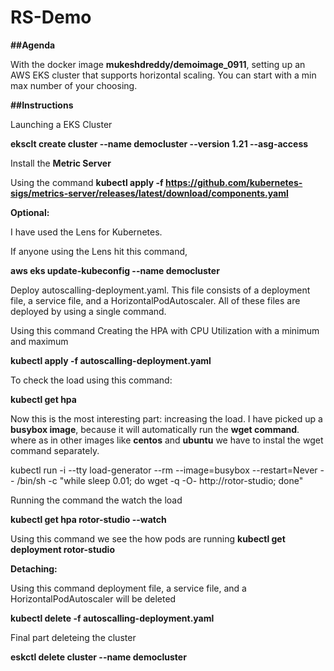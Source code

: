 # RS-Demo
**##Agenda**

With the docker image **mukeshdreddy/demoimage_0911**, setting up an AWS EKS cluster that supports horizontal
scaling. You can start with a min max number of your choosing.

**##Instructions**

Launching a EKS Cluster

**eksclt create cluster --name democluster --version 1.21 --asg-access**

Install the **Metric Server**

Using the command **kubectl apply -f https://github.com/kubernetes-sigs/metrics-server/releases/latest/download/components.yaml**

**Optional:**

I have used the Lens for Kubernetes.

If anyone using the Lens hit this command,

**aws eks update-kubeconfig --name democluster**

Deploy autoscalling-deployment.yaml. This file consists of a deployment file, a service file, and a HorizontalPodAutoscaler. All of these files are deployed by using a single command.

Using this command Creating the HPA with CPU Utilization with a minimum and maximum

**kubectl apply -f autoscalling-deployment.yaml**

To check the load using this command: 

**kubectl get hpa**

Now this is the most interesting part: increasing the load. I have picked up a **busybox image**, because it will automatically run the **wget command**. 
where as in other images like **centos** and **ubuntu** we have to instal the wget command separately.

kubectl run -i --tty load-generator --rm --image=busybox --restart=Never -- /bin/sh -c "while sleep 0.01; do wget -q -O- http://rotor-studio; done" 

Running the command the watch the load

**kubectl get hpa rotor-studio --watch**

Using this command we see the how pods are running
**kubectl get deployment rotor-studio**

**Detaching:**

Using this command deployment file, a service file, and a HorizontalPodAutoscaler will be deleted 

**kubectl delete -f autoscalling-deployment.yaml**

Final part deleteing the cluster 

**eskctl delete cluster --name democluster**
